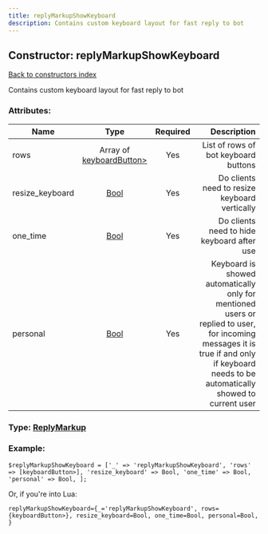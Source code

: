```yaml
---
title: replyMarkupShowKeyboard
description: Contains custom keyboard layout for fast reply to bot
---
```

## Constructor: replyMarkupShowKeyboard  
[Back to constructors index](index.md)



Contains custom keyboard layout for fast reply to bot

### Attributes:

| Name     |    Type       | Required | Description |
|----------|:-------------:|:--------:|------------:|
|rows|Array of [keyboardButton>](../constructors/keyboardButton>.md) | Yes|List of rows of bot keyboard buttons|
|resize\_keyboard|[Bool](../types/Bool.md) | Yes|Do clients need to resize keyboard vertically|
|one\_time|[Bool](../types/Bool.md) | Yes|Do clients need to hide keyboard after use|
|personal|[Bool](../types/Bool.md) | Yes|Keyboard is showed automatically only for mentioned users or replied to user, for incoming messages it is true if and only if keyboard needs to be automatically showed to current user|



### Type: [ReplyMarkup](../types/ReplyMarkup.md)


### Example:

```
$replyMarkupShowKeyboard = ['_' => 'replyMarkupShowKeyboard', 'rows' => [keyboardButton>], 'resize_keyboard' => Bool, 'one_time' => Bool, 'personal' => Bool, ];
```  

Or, if you're into Lua:  


```
replyMarkupShowKeyboard={_='replyMarkupShowKeyboard', rows={keyboardButton>}, resize_keyboard=Bool, one_time=Bool, personal=Bool, }

```


